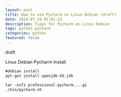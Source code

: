 ```yaml
---
layout: post
title: How to use Pycharm on Linux Debian (draft)
date: 2024-07-19 05:01:13
description: Tipps for Pycharm on Linux Debian
tags: python pycharm
categories: python
featured: false
---
```


draft 

Linux Debian Pycharm Install
 
````markdown
#debian install
apt-get install openjdk-XX-jdk

tar -xvfz professional-pycharm....gz
./bin/pycharm.sh
````